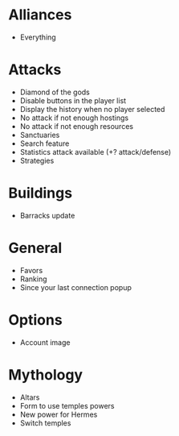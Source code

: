 # Alliances
* Everything

# Attacks
* Diamond of the gods
* Disable buttons in the player list
* Display the history when no player selected
* No attack if not enough hostings
* No attack if not enough resources
* Sanctuaries
* Search feature
* Statistics attack available (+? attack/defense)
* Strategies

# Buildings
* Barracks update

# General
* Favors
* Ranking
* Since your last connection popup

# Options
* Account image

# Mythology
* Altars
* Form to use temples powers
* New power for Hermes
* Switch temples
